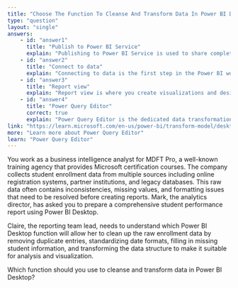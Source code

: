 ```yaml
---
title: "Choose The Function To Cleanse And Transform Data In Power BI Desktop"
type: "question"
layout: "single"
answers:
    - id: "answer1"
      title: "Publish to Power BI Service"
      explain: "Publishing to Power BI Service is used to share completed reports with other users in your organization. It doesn't provide any data transformation or cleansing capabilities - it simply uploads your finished report to the cloud service."
    - id: "answer2"
      title: "Connect to data"
      explain: "Connecting to data is the first step in the Power BI workflow that establishes a connection to your data sources. While necessary for accessing data, it doesn't provide the tools needed to cleanse and transform that data."
    - id: "answer3"
      title: "Report view"
      explain: "Report view is where you create visualizations and design the layout of your report using data that has already been cleaned and modeled. It's focused on presentation and visualization, not data transformation."
    - id: "answer4"
      title: "Power Query Editor"
      correct: true
      explain: "Power Query Editor is the dedicated data transformation tool in Power BI Desktop that provides comprehensive data cleansing and shaping capabilities. It offers a wide range of functions to handle data quality issues, remove duplicates, merge tables, split columns, change data types, and perform complex transformations before loading data into your reports."
link: "https://learn.microsoft.com/en-us/power-bi/transform-model/desktop-query-overview"
more: "Learn more about Power Query Editor"
learn: "Power Query Editor"
---
```


You work as a business intelligence analyst for MDFT Pro, a well-known training agency that provides Microsoft certification courses. The company collects student enrollment data from multiple sources including online registration systems, partner institutions, and legacy databases. This raw data often contains inconsistencies, missing values, and formatting issues that need to be resolved before creating reports. Mark, the analytics director, has asked you to prepare a comprehensive student performance report using Power BI Desktop.

Claire, the reporting team lead, needs to understand which Power BI Desktop function will allow her to clean up the raw enrollment data by removing duplicate entries, standardizing date formats, filling in missing student information, and transforming the data structure to make it suitable for analysis and visualization.

Which function should you use to cleanse and transform data in Power BI Desktop?